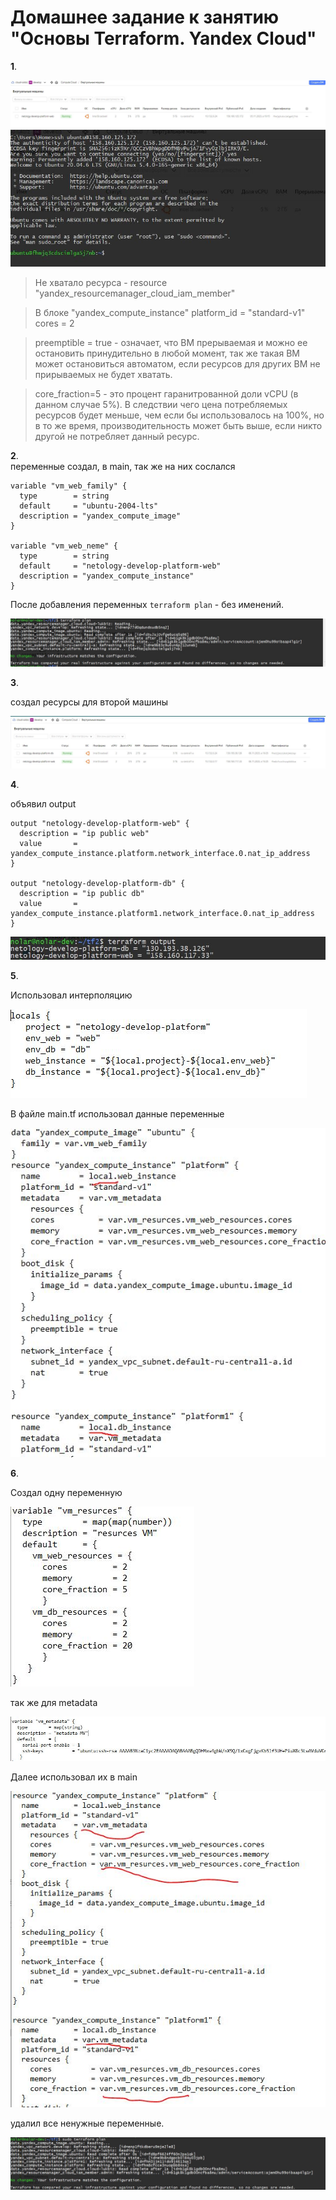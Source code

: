 # Домашнее задание к занятию "Основы Terraform. Yandex Cloud"
**1**.

![](https://github.com/lukoshkovve/NetologyDevOps/blob/main/2TF/foto/2.JPG)
![](https://github.com/lukoshkovve/NetologyDevOps/blob/main/2TF/foto/1.JPG)

> Не хватало ресурса - resource "yandex_resourcemanager_cloud_iam_member"

> В блоке "yandex_compute_instance" 
platform_id = "standard-v1"
cores         = 2

> preemptible = true - означает, что ВМ прерываемая и можно ее остановить принудительно в любой момент, так же такая ВМ может остановиться автоматом, если ресурсов для других ВМ не прирываемых не будет хватать.

> core_fraction=5 - это процент гаранитрованной доли vCPU (в данном случае 5%). В следствии чего цена потребляемых ресурсов будет меньше, чем если бы использовалось на 100%, но в то же время, производительность может быть выше, если никто другой не потребляет данный ресурс.




**2**.	
переменные создал, в main, так же на них сослался
```
variable "vm_web_family" {
  type        = string
  default     = "ubuntu-2004-lts"
  description = "yandex_compute_image"
}

variable "vm_web_neme" {
  type        = string
  default     = "netology-develop-platform-web"
  description = "yandex_compute_instance"
}
```
После добавления переменных `terraform plan` - без именений.

![](https://github.com/lukoshkovve/NetologyDevOps/blob/main/2TF/foto/3.JPG)



**3**.	

создал ресурсы для второй машины

![](https://github.com/lukoshkovve/NetologyDevOps/blob/main/2TF/foto/4.JPG)


**4**.

объявил output

```
output "netology-develop-platform-web" {
  description = "ip public web"
  value       = yandex_compute_instance.platform.network_interface.0.nat_ip_address
}

output "netology-develop-platform-db" {
  description = "ip public db"
  value       = yandex_compute_instance.platform1.network_interface.0.nat_ip_address
}
```

![](https://github.com/lukoshkovve/NetologyDevOps/blob/main/2TF/foto/5.JPG)

**5**.	

Использовал интерполяцию

![](https://github.com/lukoshkovve/NetologyDevOps/blob/main/2TF/foto/10.JPG)

В файле main.tf использовал данные переменные

![](https://github.com/lukoshkovve/NetologyDevOps/blob/main/2TF/foto/11.JPG)

**6**.	

Создал одну переменную 

![](https://github.com/lukoshkovve/NetologyDevOps/blob/main/2TF/foto/12.JPG)

так же для metadata

![](https://github.com/lukoshkovve/NetologyDevOps/blob/main/2TF/foto/13.JPG)

Далее использовал их в main

![](https://github.com/lukoshkovve/NetologyDevOps/blob/main/2TF/foto/14.JPG)

удалил все ненужные переменные.

![](https://github.com/lukoshkovve/NetologyDevOps/blob/main/2TF/foto/9.JPG)

